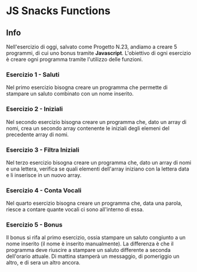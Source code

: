 # JS Snacks Functions

## Info 

Nell'esercizio di oggi, salvato come Progetto N.23, andiamo a creare 5 programmi, di cui uno bonus tramite **Javascript**. L'obiettivo di ogni esercizio è creare ogni programma tramite l'utilizzo delle funzioni.

### Esercizio 1 - Saluti

Nel primo esercizio bisogna creare un programma che permette di stampare un saluto combinato con un nome inserito.

### Esercizio 2 - Iniziali

Nel secondo esercizio bisogna creare un programma che, dato un array di nomi, crea un secondo array contenente le iniziali degli elemeni del precedente array di nomi.

### Esercizio 3 - Filtra Iniziali

Nel terzo esercizio bisogna creare un programma che, dato un array di nomi e una lettera, verifica se quali elementi dell'array iniziano con la lettera data e li inserisce in un nuovo array.

### Esercizio 4 - Conta Vocali

Nel quarto esercizio bisogna creare un programma che, data una parola, riesce a contare quante vocali ci sono all'interno di essa. 

### Esercizio 5 - Bonus

Il bonus si rifa al primo esercizio, ossia stampare un saluto congiunto a un nome inserito (il nome è inserito manualmente). La differenza è che il programma deve riuscire a stampare un saluto differente a seconda dell'orario attuale. Di mattina stamperà un messaggio, di pomeriggio un altro, e di sera un altro ancora.